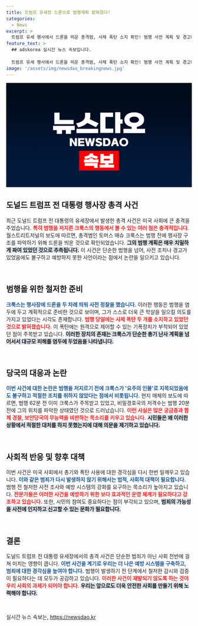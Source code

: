 ```yaml
---
title: 트럼프 유세장 드론으로 범행계획 밝혀졌다!
categories:
  - News
excerpt: >
  트럼프 유세 행사에서 드론을 띄운 총격범, 사제 폭탄 소지 확인! 범행 사전 계획 및 경고에도 불구하고 막지 못한 이유는? 충격적 사건의 전말이 밝혀진다! 클릭하여 자세히 알아보세요!
feature_text: >
  ## adskorea 실시간 뉴스 속보입니다.

  트럼프 유세 행사에서 드론을 띄운 총격범, 사제 폭탄 소지 확인! 범행 사전 계획 및 경고에도 불구하고 막지 못한 이유는? 충격적 사건의 전말이 밝혀진다! 클릭하여 자세히 알아보세요!
image: '/assets/img/newsdao_breakingnews.jpg'
---
```


<p><img src="/assets/img/newsdao_breakingnews.jpg" alt="adskorea 속보" /></p>

<h2 data-ke-size="size26">도널드 트럼프 전 대통령 행사장 총격 사건</h2>

<p data-ke-size="size16">최근 도널드 트럼프 전 대통령의 유세장에서 발생한 총격 사건은 미국 사회에 큰 충격을 주었습니다. <b><span style="color: #ee2323;">특히 범행을 저지른 크룩스의 행동에서 볼 수 있는 여러 점은 충격적입니다.</span></b> 월스트리트저널의 보도에 따르면, 총격범인 토머스 매슈 크룩스는 범행 전에 행사장 구조를 파악하기 위해 드론을 띄운 것으로 확인되었습니다. <b><span style="background-color: #21538527;">그의 범행 계획은 매우 치밀하게 짜여 있었던 것으로 추측됩니다.</span></b> 이 사건은 단순한 범행을 넘어, 사전 조치나 경고가 있었음에도 불구하고 예방하지 못한 사안이라는 점에서 논란을 일으키고 있습니다.</p>

<p data-ke-size="size16">&nbsp;</p>

<h2 data-ke-size="size26">범행을 위한 철저한 준비</h2>

<p><b><span style="color: #1a5490;">크룩스는 행사장에 드론을 두 차례 띄워 사전 정찰을 했습니다.</span></b> 이러한 행동은 범행을 염두에 두고 계획적으로 준비한 것으로 보이며, 그가 스스로 더욱 큰 학살을 일으킬 의도를 가지고 있었다는 시각도 존재합니다. <b><span style="color: #ee2323;">범행 당일에는 사제 폭탄 두 개를 소지하고 있었던 것으로 밝혀졌습니다.</span></b> 이 폭탄에는 원격으로 제어할 수 있는 기폭장치가 부착되어 있었던 점이 주목받고 있습니다. <b><span style="background-color: #21538527;">이러한 장치의 존재는 크룩스가 단순한 총기 난사 계획을 넘어서서 대규모 피해를 염두에 두었음을 나타냅니다.</span></b>  </p>

<p data-ke-size="size16">&nbsp;</p>

<h2 data-ke-size="size26">당국의 대응과 논란</h2>

<p><b><span style="color: #1a5490;">이번 사건에 대한 논란은 범행을 저지르기 전에 크룩스가 '요주의 인물'로 지목되었음에도 불구하고 적절한 조치를 취하지 않았다는 점에서 비롯됩니다.</span></b> 현지 매체의 보도에 따르면, 범행 62분 전 이미 크룩스가 주목받고 있었고, 비밀경호국의 저격수는 범행 20분 전에 그의 위치를 파악한 상태였던 것으로 드러났습니다. <b><span style="color: #ee2323;">이런 사실은 많은 궁금증과 함께 경찰, 보안당국의 무능력을 비판하는 목소리를 키우고 있습니다.</span></b> <b><span style="background-color: #21538527;">시민들은 왜 이러한 상황에서 적절한 대처를 하지 못했는지에 대해 의문을 제기하고 있습니다.</span></b></p>

<p data-ke-size="size16">&nbsp;</p>

<h2 data-ke-size="size26">사회적 반응 및 향후 대책</h2>

<p>이번 사건은 미국 사회에서 총기와 폭탄 사용에 대한 경각심을 다시 한번 일깨우고 있습니다. <b><span style="color: #1a5490;">이와 같은 범죄가 다시 발생하지 않기 위해서는 법적, 사회적 대책이 필요합니다.</span></b> 범행 전 철저한 사전 조사와 예방 시스템의 강화를 요구하는 목소리가 높아지고 있습니다. <b><span style="color: #ee2323;">전문가들은 이러한 사건을 예방하기 위한 보다 효과적인 운영 체계가 필요하다고 강조하고 있습니다.</span></b> 또한, 시민의 참여도 중요하다는 점이 부각되고 있으며, <b><span style="background-color: #21538527;">범죄의 가능성을 사전에 인지하고 신고할 수 있는 문화가 필요합니다.</span></b> </p>

<p data-ke-size="size16">&nbsp;</p>

<h2 data-ke-size="size26">결론</h2>

<p>도널드 트럼프 전 대통령 유세장에서의 총격 사건은 단순한 범죄가 아닌 사회 전반에 걸쳐 미치는 영향이 큽니다. <b><span style="color: #1a5490;">이번 사건을 계기로 우리는 더 나은 예방 시스템을 구축하고, 범죄에 대한 경각심을 높여야 합니다.</span></b> 범행이 발생하기 전 단계에서 철저한 감시와 검증이 필요하다는 데 모두가 공감하고 있습니다. <b><span style="color: #ee2323;">이러한 사건이 재발되기 않도록 하는 것이 우리 사회의 과제가 되어야 합니다.</span></b> <b><span style="background-color: #21538527;">우리는 앞으로도 더욱 안전한 사회를 만들기 위해 노력해야 합니다.</span></b> </p>

<p data-ke-size="size16">&nbsp;</p>
실시간 뉴스 속보는, <a href="https://newsdao.kr" rel="dofollow">https://newsdao.kr</a>


